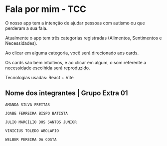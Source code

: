 # Fala por mim - TCC

O nosso app tem a intenção de ajudar pessoas com autismo ou que perderam a sua fala.

Atualmente o app tem três categorias registradas (Alimentos, Sentimentos e Necessidades).

Ao clicar em alguma categoria, você será direcionado aos cards.

Os cards são bem intuitivos, e ao clicar em algum, o som referente a necessidade escolhida será reproduzido.

Tecnologias usadas: React + Vite

## Nome dos integrantes | Grupo Extra 01
```
AMANDA SILVA FREITAS 
```
```
JOABE FERREIRA BISPO BATISTA
```
```
JULIO MARCÍLIO DOS SANTOS JUNIOR
```
```
VINICIUS TOLEDO ABOLAFIO
```
```
WELBER PEREIRA DA COSTA
```
